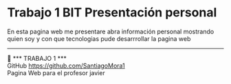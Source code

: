 # Trabajo 1 BIT Presentación personal

En esta pagina web me presentare abra información personal mostrando quien soy y con que tecnologias pude desarrrollar la pagina web

<hr/>

🔴 *** TRABAJO 1 ***<br/>
GitHub https://github.com/SantiagoMora1<br/>
Pagina Web para el profesor javier

